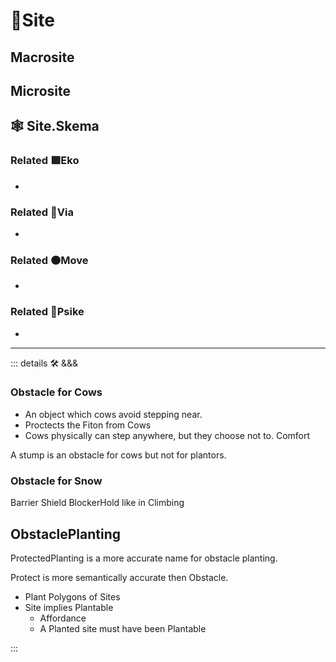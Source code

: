 # 🔻<via>Site</via>

## Macrosite

## Microsite

## 🕸 Site.Skema

### Related 🟩<eko>Eko</eko>

-

### Related 🔻<via>Via</via>

-

### Related 🟠<move>Move</move>

-

### Related 💜<psike>Psike</psike>

-

---

<!-- =================================================== -->
<!-- =================================================== -->
<!-- =================================================== -->
<!-- =================================================== -->
<!-- =================================================== -->
::: details 🛠 <dev>&&&</dev>

### Obstacle for Cows

- An object which cows avoid stepping near.
- Proctects the Fiton from Cows
- Cows physically can step anywhere, but they choose not to. Comfort

A stump is an obstacle for cows but not for plantors.

### Obstacle for Snow

Barrier
Shield
<eko>BlockerHold</eko> like in Climbing

## ObstaclePlanting

ProtectedPlanting is a more accurate name for obstacle planting.

Protect is more semantically accurate then Obstacle.

- Plant Polygons of Sites
- Site implies Plantable
    - Affordance
    - A Planted site must have been Plantable

:::
